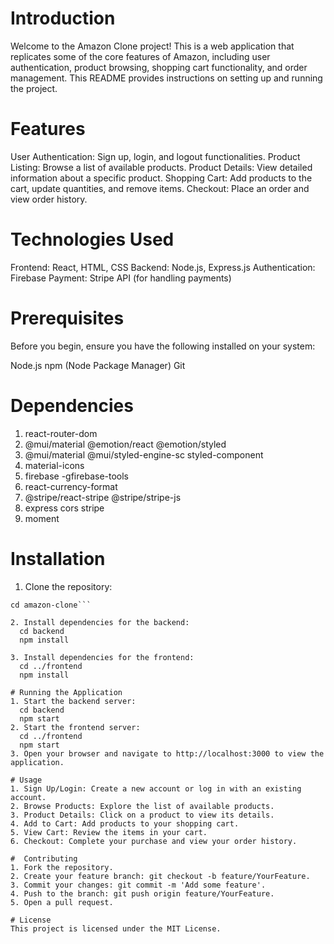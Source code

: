 # Introduction
  Welcome to the Amazon Clone project! This is a web application that replicates some of the core features of Amazon, including user authentication, product browsing, shopping cart functionality, and order management. This README provides instructions on setting up and running the project.

# Features
  User Authentication: Sign up, login, and logout functionalities.
  Product Listing: Browse a list of available products.
  Product Details: View detailed information about a specific product.
  Shopping Cart: Add products to the cart, update quantities, and remove items.
  Checkout: Place an order and view order history.

# Technologies Used
  Frontend: React,
    HTML, CSS
  Backend: Node.js, Express.js
  Authentication: Firebase
  Payment: Stripe API (for handling payments)

# Prerequisites
  Before you begin, ensure you have the following installed on your system:

  Node.js
  npm (Node Package Manager)
  Git

# Dependencies
  1. react-router-dom
  2. @mui/material @emotion/react @emotion/styled
  3. @mui/material @mui/styled-engine-sc styled-component
  4. material-icons
  5. firebase -gfirebase-tools
  6. react-currency-format
  7. @stripe/react-stripe @stripe/stripe-js
  8. express cors stripe
  9. moment

# Installation
  1. Clone the repository:

  ```git clone https://github.com/your-username/amazon-clone.git
  cd amazon-clone```

  2. Install dependencies for the backend:
    cd backend
    npm install

  3. Install dependencies for the frontend:
    cd ../frontend
    npm install

# Running the Application
  1. Start the backend server:
    cd backend
    npm start
  2. Start the frontend server:
    cd ../frontend
    npm start
  3. Open your browser and navigate to http://localhost:3000 to view the application.

# Usage
  1. Sign Up/Login: Create a new account or log in with an existing account.
  2. Browse Products: Explore the list of available products.
  3. Product Details: Click on a product to view its details.
  4. Add to Cart: Add products to your shopping cart.
  5. View Cart: Review the items in your cart.
  6. Checkout: Complete your purchase and view your order history.

#  Contributing
  1. Fork the repository.
  2. Create your feature branch: git checkout -b feature/YourFeature.
  3. Commit your changes: git commit -m 'Add some feature'.
  4. Push to the branch: git push origin feature/YourFeature.
  5. Open a pull request.

# License
  This project is licensed under the MIT License.